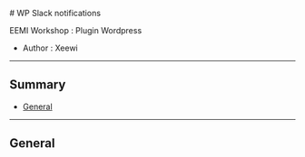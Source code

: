 # WP Slack notifications

EEMI Workshop : Plugin Wordpress

* Author : Xeewi

***

## Summary

* [General](#general)

***

## General